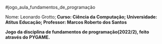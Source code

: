 #jogo_aula_fundamentos_de_programação

Nome: Leonardo Grotto;<b>
Curso: Ciência da Computação;<b>
Universidade: Atitus Educação;<b>
Professor: Marcos Roberto dos Santos<b>


Jogo da disciplina de fundamentos de programação(2022/2), feito através do PYGAME.
